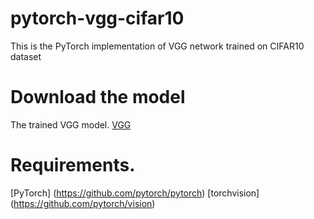 # pytorch-vgg-cifar10
This is the PyTorch implementation of VGG network trained on CIFAR10 dataset 


# Download the model
The trained VGG model. [VGG](http://www.cs.unc.edu/~cyfu/cifar10/model_best.pth.tar)

# Requirements. 
[PyTorch] (https://github.com/pytorch/pytorch)
[torchvision] (https://github.com/pytorch/vision)
